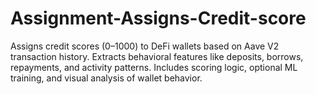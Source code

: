 # Assignment-Assigns-Credit-score
Assigns credit scores (0–1000) to DeFi wallets based on Aave V2 transaction history. Extracts behavioral features like deposits, borrows, repayments, and activity patterns. Includes scoring logic, optional ML training, and visual analysis of wallet behavior.
